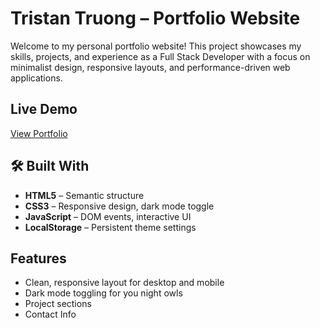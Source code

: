 # Tristan Truong – Portfolio Website

Welcome to my personal portfolio website! This project showcases my skills, projects, and experience as a Full Stack Developer with a focus on minimalist design, responsive layouts, and performance-driven web applications.

## Live Demo

[View Portfolio]((https://tristantunafish00.github.io/tristan-portfolio/))  


## 🛠️ Built With

- **HTML5** – Semantic structure
- **CSS3** – Responsive design, dark mode toggle
- **JavaScript** – DOM events, interactive UI
- **LocalStorage** – Persistent theme settings

## Features

- Clean, responsive layout for desktop and mobile
- Dark mode toggling for you night owls
- Project sections
- Contact Info


